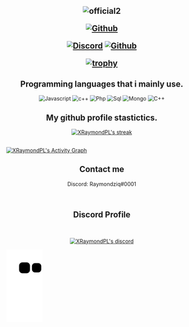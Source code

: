<h2 align="center">

  
<p align="center">
  
  ![official2](https://github.com/XRaymondPL/XRaymondPL/blob/main/standard.gif)




<p align="center">
  <a href="https://raymondziq.xyz/">
   <img alt="Github" src="https://img.shields.io/badge/2137-RAYMONDZIQ%20IS%20A%20DEV-brightgreen"></a> 
  


  
</p>
<p align="center">
    <a href="https://discord.com/users/904342910651232256">
   <img alt="Discord" src="https://img.shields.io/badge/Discord-Raymondziq%230001-7289DA?style=for-the-badge&logo=discord&logoColor=7289DA&logoWidth=10&labelColor=000'"></a>  
  <a href="https://github.com/XRaymondPL">
   <img alt="Github" src="https://img.shields.io/github/followers/XRaymondPL?color=7289DA&logo=github&label=Followers&style=for-the-badge&logoWidth=10&labelColor=000'"></a>   
  
  
[![trophy](https://github-profile-trophy.vercel.app/?username=XRaymondPL&row=2&column=8&theme=dark_lover)](https://github.com/ryo-ma/github-profile-trophy)

  

  
</p>


<h2 align="center">Programming languages that i mainly use.</h2>
<p align="center">
  <img alt="Javascript" src="https://img.shields.io/badge/-JavaScript-090909?style=for-the-badge&logo=JavaScript&logoColor=E9D54D"></a> 
  <img alt="c++" src="https://img.shields.io/badge/-C++-090909?style=for-the-badge&logo=C%2b%2b&logoColor=6296CC"></a> 
  <img alt="Php" src="https://img.shields.io/badge/-php-090909?style=for-the-badge&logo=php&logoColor=474A8A"></a>    
  <img alt="Sql" src="https://img.shields.io/badge/-Sql-090909?style=for-the-badge&logo=mysql&logoColor=00648B"></a> 
  <img alt="Mongo" src="https://img.shields.io/badge/-MongoDB-090909?style=for-the-badge&logo=MongoDB&logoColor=00648B"></a> 
  <img alt="C++" src="https://img.shields.io/badge/-c++-090909?style=for-the-badge&logo=c++&logoColor=00648B"></a> 
</p>



<h2 align="center">My github profile stastictics.</h2>

<p align="center">
    <a href="https://github.com/XRaymondPL">
        <img title="XRaymondPL stats" alt="XRaymondPL's streak" src="https://github-readme-streak-stats.herokuapp.com/?user=XRaymondPL&theme=dark&hide_border=true&stroke=f53b3b"/>
    </a>
</p><br>
<a href="https://github.com/XRaymondPL"><img alt="XRaymondPL's Activity Graph" src="https://activity-graph.herokuapp.com/graph?username=XRaymondPL&bg_color=0D1117&color=eca15b&line=eca15b&point=FFFFFF&hide_border=true" /></a>
  

<h2 align="center">Contact me</h2>
<p align="center">Discord: Raymondziq#0001</p>
</pre><br>




<h2 align="center">Discord Profile</h2><br>
  <p align="center">
    <a href="https://discord.gg/ee8KuBVnAJ">
        <img title="XRaymondPL discord" alt="XRaymondPL's discord" src="https://discord.c99.nl/widget/theme-3/904342910651232256.png"/>
    </a>
</p>
<img src="https://github.com/rafaballerini/rafaballerini/blob/output/github-contribution-grid-snake.svg" alt="sneke"></a>
